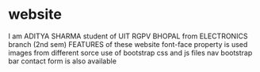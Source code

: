 # website
I am ADITYA SHARMA student of UIT RGPV BHOPAL from ELECTRONICS branch (2nd sem)  FEATURES of these website font-face property is used images from different sorce use of bootstrap css and js files  nav bootstrap bar  contact form is also available 

